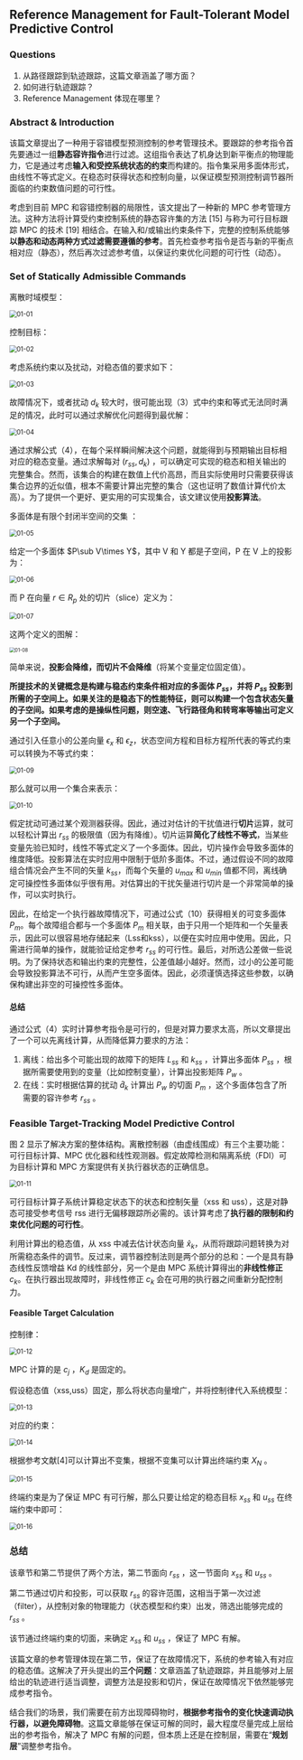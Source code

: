 ## Reference Management for Fault-Tolerant Model Predictive Control  

### Questions

1. 从路径跟踪到轨迹跟踪，这篇文章涵盖了哪方面？
2. 如何进行轨迹跟踪？
3. Reference Management 体现在哪里？



### Abstract & Introduction

该篇文章提出了一种用于容错模型预测控制的参考管理技术。要跟踪的参考指令首先要通过一组**静态容许指令**进行过滤。这组指令表达了机身达到新平衡点的物理能力，它是通过考虑**输入和受控系统状态的约束**而构建的。指令集采用多面体形式，由线性不等式定义。在稳态时获得状态和控制向量，以保证模型预测控制调节器所面临的约束数值问题的可行性。

考虑到目前 MPC 和容错控制器的局限性，该文提出了一种新的 MPC 参考管理方法。这种方法将计算受约束控制系统的静态容许集的方法 [15] 与称为可行目标跟踪 MPC 的技术 [19] 相结合。在输入和/或输出约束条件下，完整的控制系统能够**以静态和动态两种方式过滤需要遵循的参考**。首先检查参考指令是否与新的平衡点相对应（静态），然后再次过滤参考值，以保证约束优化问题的可行性（动态）。



### Set of Statically Admissible Commands

离散时域模型：

<img src="E:\Library\硕士实验室\MPC\Note\2024_4\image\01-01.png" alt="01-01" style="zoom:80%;" />

控制目标：

<img src="E:\Library\硕士实验室\MPC\Note\2024_4\image\01-02.png" alt="01-02" style="zoom:80%;" />

考虑系统约束以及扰动，对稳态值的要求如下：

<img src="E:\Library\硕士实验室\MPC\Note\2024_4\image\01-03.png" alt="01-03" style="zoom:80%;" />

故障情况下，或者扰动 $d_k$ 较大时，很可能出现（3）式中约束和等式无法同时满足的情况，此时可以通过求解优化问题得到最优解：

<img src="E:\Library\硕士实验室\MPC\Note\2024_4\image\01-04.png" alt="01-04" style="zoom:80%;" />

通过求解公式（4），在每个采样瞬间解决这个问题，就能得到与预期输出目标相对应的稳态变量。通过求解每对 $(r_{ss}, d_k)$ ，可以确定可实现的稳态和相关输出的完整集合。然而，该集合的构建在数值上代价高昂，而且实际使用时只需要获得该集合边界的近似值，根本不需要计算出完整的集合（这也证明了数值计算代价太高）。为了提供一个更好、更实用的可实现集合，该文建议使用**投影算法**。

多面体是有限个封闭半空间的交集 ：

<img src="E:\Library\硕士实验室\MPC\Note\2024_4\image\01-05.png" alt="01-05" style="zoom:80%;" />

给定一个多面体 $P\sub V\times Y$，其中 V 和 Y 都是子空间，P 在 V 上的投影为：

<img src="E:\Library\硕士实验室\MPC\Note\2024_4\image\01-06.png" alt="01-06" style="zoom:80%;" />

而 P 在向量 $r \in R_p$ 处的切片（slice）定义为：

<img src="E:\Library\硕士实验室\MPC\Note\2024_4\image\01-07.png" alt="01-07" style="zoom:80%;" />

这两个定义的图解：

<img src="E:\Library\硕士实验室\MPC\Note\2024_4\image\01-08.png" alt="01-08" style="zoom:60%;" />

简单来说，**投影会降维，而切片不会降维**（将某个变量定位固定值）。

**所提技术的关键概念是构建与稳态约束条件相对应的多面体 $P_{ss}$，并将 $P_{ss}$ 投影到所需的子空间上。如果关注的是稳态下的性能特征，则可以构建一个包含状态矢量的子空间。如果考虑的是操纵性问题，则空速、飞行路径角和转弯率等输出可定义另一个子空间。**

通过引入任意小的公差向量 $\epsilon_x$ 和 $\epsilon_z$，状态空间方程和目标方程所代表的等式约束可以转换为不等式约束：

<img src="E:\Library\硕士实验室\MPC\Note\2024_4\image\01-09.png" alt="01-09" style="zoom:80%;" />

那么就可以用一个集合来表示：

<img src="E:\Library\硕士实验室\MPC\Note\2024_4\image\01-10.png" alt="01-10" style="zoom:80%;" />

假定扰动可通过某个观测器获得。因此，通过对估计的干扰值进行**切片**运算，就可以轻松计算出 $r_{ss}$ 的极限值（因为有降维）。切片运算**简化了线性不等式**，当某些变量先验已知时，线性不等式定义了一个多面体。因此，切片操作会导致多面体的维度降低。投影算法在实时应用中限制于低阶多面体。不过，通过假设不同的故障组合情况会产生不同的矢量 $k_{ss}$，而每个矢量的 $u_{max}$ 和 $u_{min}$ 值都不同，离线确定可操控性多面体似乎很有用。对估算出的干扰矢量进行切片是一个非常简单的操作，可以实时执行。

因此，在给定一个执行器故障情况下，可通过公式（10）获得相关的可变多面体 $P_m$。每个故障组合都与一个多面体 $P_m$ 相关联，由于只用一个矩阵和一个矢量表示，因此可以很容易地存储起来（Lss和kss），以便在实时应用中使用。因此，只需进行简单的操作，就能验证给定参考 $r_{ss}$ 的可行性。最后，对所选公差做一些说明。为了保持状态和输出约束的完整性，公差值越小越好。然而，过小的公差可能会导致投影算法不可行，从而产生空多面体。因此，必须谨慎选择这些参数，以确保构建出非空的可操控性多面体。

#### 总结

通过公式（4）实时计算参考指令是可行的，但是对算力要求太高，所以文章提出了一个可以先离线计算，从而降低算力要求的方法：

1. 离线：给出多个可能出现的故障下的矩阵 $L_{ss}$ 和 $k_{ss}$ ，计算出多面体 $P_{ss}$ ，根据所需要使用到的变量（比如控制变量），计算出投影矩阵 $P_w$ 。
2. 在线：实时根据估算的扰动 $\hat{d}_k$ 计算出 $P_w$ 的切面 $P_m$ ，这个多面体包含了所需要的容许参考 $r_{ss}$ 。



### Feasible Target-Tracking Model Predictive Control

图 2 显示了解决方案的整体结构。离散控制器（由虚线围成）有三个主要功能：可行目标计算、MPC 优化器和线性观测器。假定故障检测和隔离系统（FDI）可为目标计算和 MPC 方案提供有关执行器状态的正确信息。

<img src="E:\Library\硕士实验室\MPC\Note\2024_4\image\01-11.png" alt="01-11" style="zoom:80%;" />

可行目标计算子系统计算稳定状态下的状态和控制矢量（xss 和 uss），这是对静态可接受参考信号 rss 进行无偏移跟踪所必需的。该计算考虑了**执行器的限制和约束优化问题的可行性**。

利用计算出的稳态值，从 xss 中减去估计状态向量 $\hat{x}_k$，从而将跟踪问题转换为对所需稳态条件的调节。反过来，调节器控制法则是两个部分的总和：一个是具有静态线性反馈增益 Kd 的线性部分，另一个是由 MPC 系统计算得出的**非线性修正** $c_k$。在执行器出现故障时，非线性修正 $c_k$ 会在可用的执行器之间重新分配控制力。

#### Feasible Target Calculation  

控制律：

<img src="E:\Library\硕士实验室\MPC\Note\2024_4\image\01-12.png" alt="01-12" style="zoom:80%;" />

MPC 计算的是 $c_j$ ，$K_d$ 是固定的。

假设稳态值（xss,uss）固定，那么将状态向量增广，并将控制律代入系统模型：

<img src="E:\Library\硕士实验室\MPC\Note\2024_4\image\01-13.png" alt="01-13" style="zoom:80%;" />

对应的约束：

<img src="E:\Library\硕士实验室\MPC\Note\2024_4\image\01-14.png" alt="01-14" style="zoom:80%;" />

根据参考文献[4]可以计算出不变集，根据不变集可以计算出终端约束 $X_N$ 。

<img src="E:\Library\硕士实验室\MPC\Note\2024_4\image\01-15.png" alt="01-15" style="zoom:80%;" />

终端约束是为了保证 MPC 有可行解，那么只要让给定的稳态目标 $x_{ss}$ 和 $u_{ss}$ 在终端约束中即可：

<img src="E:\Library\硕士实验室\MPC\Note\2024_4\image\01-16.png" alt="01-16" style="zoom:80%;" />

### 总结

该章节和第二节提供了两个方法，第二节面向 $r_{ss}$ ，这一节面向 $x_{ss}$ 和 $u_{ss}$ 。

第二节通过切片和投影，可以获取 $r_{ss}$ 的容许范围，这相当于第一次过滤（filter），从控制对象的物理能力（状态模型和约束）出发，筛选出能够完成的 $r_{ss}$ 。

该节通过终端约束的切面，来确定 $x_{ss}$ 和 $u_{ss}$ ，保证了 MPC 有解。

该篇文章的参考管理体现在第二节，保证了在故障情况下，系统的参考输入有对应的稳态值。这解决了开头提出的**三个问题**：文章涵盖了轨迹跟踪，并且能够对上层给出的轨迹进行适当调整，调整方法是投影和切片，保证在故障情况下依然能够完成参考指令。

结合我们的场景，我们需要在前方出现障碍物时，**根据参考指令的变化快速调动执行器，以避免障碍物**。这篇文章能够在保证可解的同时，最大程度尽量完成上层给出的参考指令，解决了 MPC 有解的问题，但本质上还是在控制层，需要在“**规划层**”调整参考指令。

